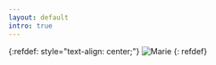 ```yaml
---
layout: default
intro: true
---
```


{:refdef: style="text-align: center;"}
![Marie]({{Marie}}/marie/assets/img/me.png)
{: refdef}
